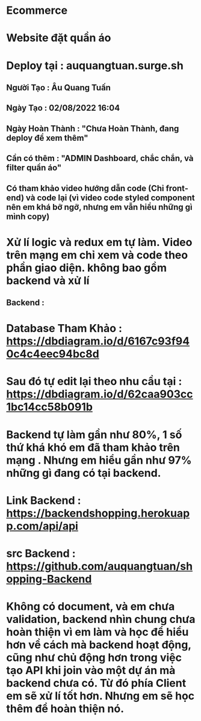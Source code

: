 # Ecommerce
# Website đặt quần áo
# Deploy tại : auquangtuan.surge.sh

## Người Tạo : Âu Quang Tuấn
## Ngày Tạo : 02/08/2022 16:04
## Ngày Hoàn Thành : "Chưa Hoàn Thành, đang deploy để xem thêm"
## Cần có thêm  : "ADMIN Dashboard, chắc chắn, và filter quần áo"

## Có tham khảo video hướng dẫn code (Chỉ front-end) và code lại (vì video code styled component nên em khá bỡ ngỡ, nhưng em vẫn hiểu những gì mình copy)
# Xử lí logic và redux em tự làm. Video trên mạng em chỉ xem và code theo phần giao diện. không bao gồm backend và xử lí

## Backend :
# Database Tham Khảo : https://dbdiagram.io/d/6167c93f940c4c4eec94bc8d
# Sau đó tự edit lại theo nhu cầu tại : https://dbdiagram.io/d/62caa903cc1bc14cc58b091b
# Backend tự làm gần như 80%, 1 số thứ khá khó em đã tham khảo trên mạng . Nhưng em hiểu gần như 97% những gì đang có tại backend.
# Link Backend : https://backendshopping.herokuapp.com/api/api
# src Backend  : https://github.com/auquangtuan/shopping-Backend
# Không có document, và em chưa validation, backend nhìn chung chưa hoàn thiện vì em làm và học để hiểu hơn về cách mà backend hoạt động, cũng như chủ động hơn trong việc tạo API khi join vào một dự án mà backend chưa có.  Từ đó phía Client em sẽ xử lí tốt hơn. Nhưng em sẽ học thêm để hoàn thiện nó.

